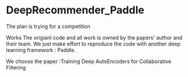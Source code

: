 # DeepRecommender_Paddle
The plan is trying for a competition

Works
The origianl code and all work is owned by the papers' author and their team. We just make effort to reproduce the code with another deep learning framework : Paddle.

We choose the paper :Training Deep AutoEncoders for Collaborative Filtering
